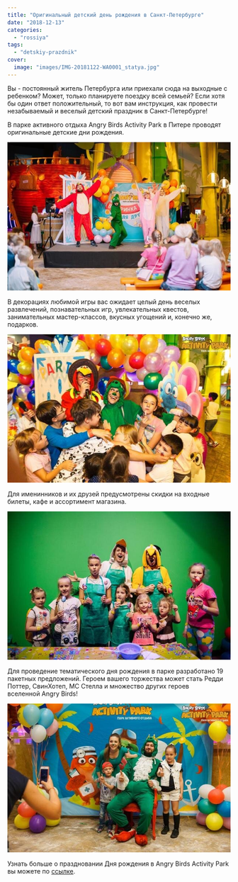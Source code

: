 ```yaml
---
title: "Оригинальный детский день рождения в Санкт-Петербурге"
date: "2018-12-13"
categories: 
  - "rossiya"
tags: 
  - "detskiy-prazdnik"
cover:
  image: "images/IMG-20181122-WA0001_statya.jpg"
---
```


Вы - постоянный житель Петербурга или приехали сюда на выходные с ребенком? Может, только планируете поездку всей семьей? Если хотя бы один ответ положительный, то вот вам инструкция, как провести незабываемый и веселый детский праздник в Санкт-Петербурге!

<!--more-->

В парке активного отдыха Angry Birds Activity Park в Питере проводят оригинальные детские дни рождения.

![](images/IMG-20181122-WA0009_statya.jpg)

В декорациях любимой игры вас ожидает целый день веселых развлечений, познавательных игр, увлекательных квестов, занимательных мастер-классов, вкусных угощений и, конечно же, подарков.

![](images/IMG-20181122-WA0007_statya.jpg)

Для именинников и их друзей предусмотрены скидки на входные билеты, кафе и ассортимент магазина.

![](images/IMG-20181122-WA0005_statya.jpg)

Для проведение тематического дня рождения в парке разработано 19 пакетных предложений. Героем вашего торжества может стать Редди Поттер, СвинХотеп, МС Стелла и множество других героев вселенной Angry Birds!

![](images/IMG-20181122-WA0003_statya.jpg)

Узнать больше о праздновании Дня рождения в Angry Birds Activity Park вы можете по [ссылке](http://www.activityparkspb.ru/birthday/den-rozhdeniya/?utm_source=https___vodpop_ru_&utm_medium=ppc&utm_campaign=vodpop_dr).
